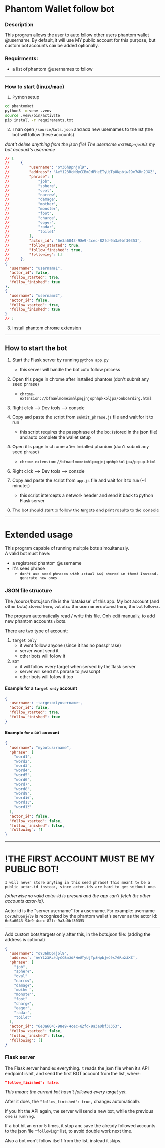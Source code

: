# Phantom Wallet follow bot

### Description

This program allows the user to auto follow other users phantom wallet @username. By default, it will use MY public account for this purpose, but custom bot accounts can be added optionally.

### Requirments:

- a list of phantom @usernames to follow

---

### How to start (linux/mac)

1. Python setup

```bash
cd phantombot
python3 -m venv .venv
source .venv/bin/activate
pip install -r requirements.txt
```

2. Than open `/source/bots.json` and add new usernames to the list (the bot will follow these accounts)

_dont't delete anything from the json file! The username `oY36hDpnjol9`is my bot account's username_

```json
// [
//     {
//         "username": "oY36hDpnjol9",
//         "address": "AeY123RcNdyCCBmJdPHeETyUjTp8NpbjwJ9x7GRn2JXZ",
//         "phrase": [
//             "job",
//             "sphere",
//             "oval",
//             "narrow",
//             "damage",
//             "mother",
//             "monster",
//             "foot",
//             "charge",
//             "eager",
//             "radar",
//             "toilet"
//         ],
//         "actor_id": "6e3a6043-98e9-4cec-82fd-9a3a0bf30353",
//         "follow_started": true,
//         "follow_finished": true,
//         "following": []
//     },
{
  "username": "username1",
  "actor_id": false,
  "follow_started": true,
  "follow_finished": true
},
{
  "username": "username2",
  "actor_id": false,
  "follow_started": true,
  "follow_finished": true
}
// ]
```

3. install phantom [chrome extension](https://chromewebstore.google.com/detail/phantom/bfnaelmomeimhlpmgjnjophhpkkoljpa)

---

## How to start the bot

1. Start the Flask server by running `python app.py`
   - this server will handle the bot auto follow process
1. Open this page in chrome after installed phantom (don't submit any seed phrase)

   - `chrome-extension://bfnaelmomeimhlpmgjnjophhpkkoljpa/onboarding.html`

1. Right click --> Dev tools --> console
1. Copy and paste the script from `submit_phrase.js` file and wait for it to run
   - this script requires the passphrase of the bot (stored in the json file) and auto complete the wallet setup
1. Open this page in chrome after installed phantom (don't submit any seed phrase)

   - `chrome-extension://bfnaelmomeimhlpmgjnjophhpkkoljpa/popup.html`

1. Right click --> Dev tools --> console
1. Copy and paste the script from `app.js` file and wait for it to run (~1 minutes)
   - this script intercepts a network header and send it back to python Flask server
1. The bot should start to follow the targets and print results to the console

---

# Extended usage

This program capable of running multiple bots simoultanusly.  
A valid bot must have:

- a registered phantom @username
- it's seed phrase
  - `don't use seed phrases with actual $$$ stored in them! Instead, generate new ones`

### JSON file structure

The /source/bots.json file is the 'database' of this app. My bot account (and other bots) stored here, but also the usernames stored here, the bot follows.

The program automatically read / write this file. Only edit manually, to add new phantom accounts / bots.

There are two type of account:

1. `target only`
   - it wont follow anyone (since it has no passphrase)
   - server wont send it
   - other bots will follow it
1. `BOT`
   - it will follow every target when served by the flask server
   - server will send it's phrase to javascript
   - other bots will follow it too

#### Example for a `target only` account

```json
{
  "username": "targetonlyusername",
  "actor_id": false,
  "follow_started": true,
  "follow_finished": true
}
```

#### Example for a `BOT` account

```json
{
  "username": "mybotusername",
  "phrase": [
    "word1",
    "word2",
    "word3",
    "word4",
    "word5",
    "word6",
    "word7",
    "word8",
    "word9",
    "word10",
    "word11",
    "word12"
  ],
  "actor_id": false,
  "follow_started": false,
  "follow_finished": false,
  "following": []
}
```

---

# !THE FIRST ACCOUNT MUST BE MY PUBLIC BOT!

`I will never store anyting in this seed phrase! This meant to be a public actor-id instead, since actor-ids are hard to get without one.`

_(otherwise no valid actor-id is present and the app can't fetch the other accounts actor-id)._

Actor id is the "server username" for a username. For example: username `@oY36hDpnjol9` is recognized by the phantom wallet's server as the actor id: `6e3a6043-98e9-4cec-82fd-9a3a0bf30353`

---

Add custom bots/targets only after this, in the bots.json file: (adding the address is optional)

```json
{
  "username": "oY36hDpnjol9",
  "address": "AeY123RcNdyCCBmJdPHeETyUjTp8NpbjwJ9x7GRn2JXZ",
  "phrase": [
    "job",
    "sphere",
    "oval",
    "narrow",
    "damage",
    "mother",
    "monster",
    "foot",
    "charge",
    "eager",
    "radar",
    "toilet"
  ],
  "actor_id": "6e3a6043-98e9-4cec-82fd-9a3a0bf30353",
  "follow_started": false,
  "follow_finished": false,
  "following": []
}
```

### Flask server

The Flask server handles everything. It reads the json file when it's API endpoint is hit, and send the first BOT account from the list, where:

```json
"follow_finished": false,
```

_This means the current bot hasn't followed every target yet._

After it does, the `"follow_finished": true,` changes automatically.

If you hit the API again, the server will send a new bot, while the previous one is running.

If a bot hit an error 5 times, it stop and save the already followed accounts to the json file `"following"` list, to avoid double work next time.

Also a bot won't follow itself from the list, instead it skips.
